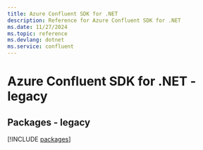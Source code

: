 ```yaml
---
title: Azure Confluent SDK for .NET
description: Reference for Azure Confluent SDK for .NET
ms.date: 11/27/2024
ms.topic: reference
ms.devlang: dotnet
ms.service: confluent
---
```

# Azure Confluent SDK for .NET - legacy
## Packages - legacy
[!INCLUDE [packages](confluent-index.md)]